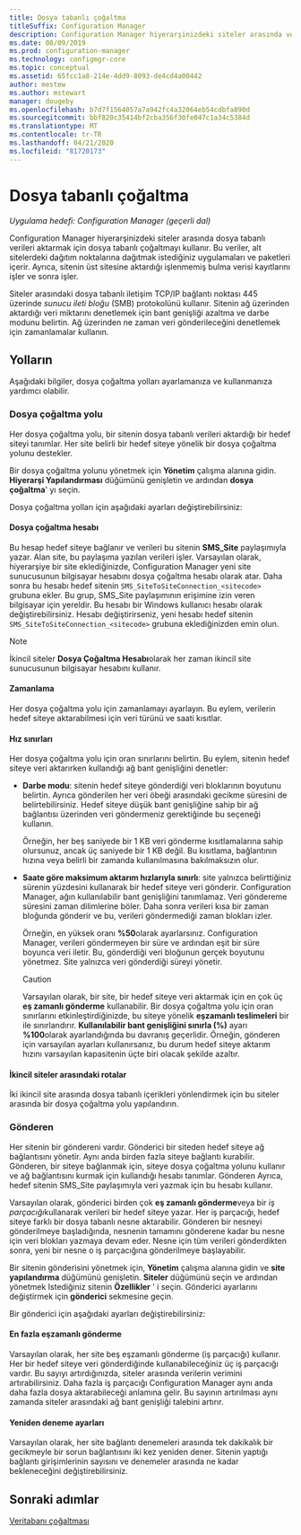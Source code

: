 ```yaml
---
title: Dosya tabanlı çoğaltma
titleSuffix: Configuration Manager
description: Configuration Manager hiyerarşinizdeki siteler arasında veri aktarmak için dosya tabanlı çoğaltmayı nasıl kullandığını öğrenin
ms.date: 08/09/2019
ms.prod: configuration-manager
ms.technology: configmgr-core
ms.topic: conceptual
ms.assetid: 65fcc1a8-214e-4dd9-8093-de4cd4a00442
author: mestew
ms.author: mstewart
manager: dougeby
ms.openlocfilehash: b7d7f1564057a7a942fc4a32064eb54cdbfa890d
ms.sourcegitcommit: bbf820c35414bf2cba356f30fe047c1a34c5384d
ms.translationtype: MT
ms.contentlocale: tr-TR
ms.lasthandoff: 04/21/2020
ms.locfileid: "81720173"
---
```

# <a name="file-based-replication"></a>Dosya tabanlı çoğaltma

*Uygulama hedefi: Configuration Manager (geçerli dal)*

Configuration Manager hiyerarşinizdeki siteler arasında dosya tabanlı verileri aktarmak için dosya tabanlı çoğaltmayı kullanır. Bu veriler, alt sitelerdeki dağıtım noktalarına dağıtmak istediğiniz uygulamaları ve paketleri içerir. Ayrıca, sitenin üst sitesine aktardığı işlenmemiş bulma verisi kayıtlarını işler ve sonra işler.  

Siteler arasındaki dosya tabanlı iletişim TCP/IP bağlantı noktası 445 üzerinde *sunucu ileti bloğu* (SMB) protokolünü kullanır. Sitenin ağ üzerinden aktardığı veri miktarını denetlemek için bant genişliği azaltma ve darbe modunu belirtin. Ağ üzerinden ne zaman veri gönderileceğini denetlemek için zamanlamalar kullanın.  

## <a name="routes"></a><a name="bkmk_routes"></a>Yolların

Aşağıdaki bilgiler, dosya çoğaltma yolları ayarlamanıza ve kullanmanıza yardımcı olabilir.  

### <a name="file-replication-route"></a>Dosya çoğaltma yolu

Her dosya çoğaltma yolu, bir sitenin dosya tabanlı verileri aktardığı bir hedef siteyi tanımlar. Her site belirli bir hedef siteye yönelik bir dosya çoğaltma yolunu destekler.  

Bir dosya çoğaltma yolunu yönetmek için **Yönetim** çalışma alanına gidin. **Hiyerarşi Yapılandırması** düğümünü genişletin ve ardından **dosya çoğaltma**' yı seçin.  

Dosya çoğaltma yolları için aşağıdaki ayarları değiştirebilirsiniz:  

#### <a name="file-replication-account"></a>Dosya çoğaltma hesabı

Bu hesap hedef siteye bağlanır ve verileri bu sitenin **SMS_Site** paylaşımıyla yazar. Alan site, bu paylaşıma yazılan verileri işler. Varsayılan olarak, hiyerarşiye bir site eklediğinizde, Configuration Manager yeni site sunucusunun bilgisayar hesabını dosya çoğaltma hesabı olarak atar. Daha sonra bu hesabı hedef sitenin `SMS_SiteToSiteConnection_<sitecode>` grubuna ekler. Bu grup, SMS_Site paylaşımının erişimine izin veren bilgisayar için yereldir. Bu hesabı bir Windows kullanıcı hesabı olarak değiştirebilirsiniz. Hesabı değiştirirseniz, yeni hesabı hedef sitenin `SMS_SiteToSiteConnection_<sitecode>` grubuna eklediğinizden emin olun.  

> [!NOTE]  
> İkincil siteler **Dosya Çoğaltma Hesabı**olarak her zaman ikincil site sunucusunun bilgisayar hesabını kullanır.  

#### <a name="schedule"></a>Zamanlama

Her dosya çoğaltma yolu için zamanlamayı ayarlayın. Bu eylem, verilerin hedef siteye aktarabilmesi için veri türünü ve saati kısıtlar.  

#### <a name="rate-limits"></a>Hız sınırları

Her dosya çoğaltma yolu için oran sınırlarını belirtin. Bu eylem, sitenin hedef siteye veri aktarırken kullandığı ağ bant genişliğini denetler:  

- **Darbe modu**: sitenin hedef siteye gönderdiği veri bloklarının boyutunu belirtin. Ayrıca gönderilen her veri öbeği arasındaki gecikme süresini de belirtebilirsiniz. Hedef siteye düşük bant genişliğine sahip bir ağ bağlantısı üzerinden veri göndermeniz gerektiğinde bu seçeneği kullanın.

    Örneğin, her beş saniyede bir 1 KB veri gönderme kısıtlamalarına sahip olursunuz, ancak üç saniyede bir 1 KB değil. Bu kısıtlama, bağlantının hızına veya belirli bir zamanda kullanılmasına bakılmaksızın olur.

- **Saate göre maksimum aktarım hızlarıyla sınırlı**: site yalnızca belirttiğiniz sürenin yüzdesini kullanarak bir hedef siteye veri gönderir. Configuration Manager, ağın kullanılabilir bant genişliğini tanımlamaz. Veri göndereme süresini zaman dilimlerine böler. Daha sonra verileri kısa bir zaman bloğunda gönderir ve bu, verileri göndermediği zaman blokları izler.

    Örneğin, en yüksek oranı **%50**olarak ayarlarsınız. Configuration Manager, verileri göndermeyen bir süre ve ardından eşit bir süre boyunca veri iletir. Bu, gönderdiği veri bloğunun gerçek boyutunu yönetmez. Site yalnızca veri gönderdiği süreyi yönetir.  

    > [!CAUTION]  
    > Varsayılan olarak, bir site, bir hedef siteye veri aktarmak için en çok üç **eş zamanlı gönderme** kullanabilir. Bir dosya çoğaltma yolu için oran sınırlarını etkinleştirdiğinizde, bu siteye yönelik **eşzamanlı teslimeleri** bir ile sınırlandırır. **Kullanılabilir bant genişliğini sınırla (%)** ayarı **%100**olarak ayarlandığında bu davranış geçerlidir. Örneğin, gönderen için varsayılan ayarları kullanırsanız, bu durum hedef siteye aktarım hızını varsayılan kapasitenin üçte biri olacak şekilde azaltır.  

#### <a name="routes-between-secondary-sites"></a>İkincil siteler arasındaki rotalar

İki ikincil site arasında dosya tabanlı içerikleri yönlendirmek için bu siteler arasında bir dosya çoğaltma yolu yapılandırın.  


### <a name="sender"></a>Gönderen

Her sitenin bir göndereni vardır. Gönderici bir siteden hedef siteye ağ bağlantısını yönetir. Aynı anda birden fazla siteye bağlantı kurabilir. Gönderen, bir siteye bağlanmak için, siteye dosya çoğaltma yolunu kullanır ve ağ bağlantısını kurmak için kullandığı hesabı tanımlar. Gönderen Ayrıca, hedef sitenin SMS_Site paylaşımıyla veri yazmak için bu hesabı kullanır.  

Varsayılan olarak, gönderici birden çok **eş zamanlı gönderme**veya bir *iş parçacığı*kullanarak verileri bir hedef siteye yazar. Her iş parçacığı, hedef siteye farklı bir dosya tabanlı nesne aktarabilir. Gönderen bir nesneyi gönderilmeye başladığında, nesnenin tamamını gönderene kadar bu nesne için veri blokları yazmaya devam eder. Nesne için tüm verileri gönderdikten sonra, yeni bir nesne o iş parçacığına gönderilmeye başlayabilir.  

Bir sitenin gönderisini yönetmek için, **Yönetim** çalışma alanına gidin ve **site yapılandırma** düğümünü genişletin. **Siteler** düğümünü seçin ve ardından yönetmek Istediğiniz sitenin **Özellikler** ' i seçin. Gönderici ayarlarını değiştirmek için **gönderici** sekmesine geçin.  

Bir gönderici için aşağıdaki ayarları değiştirebilirsiniz:  

#### <a name="maximum-concurrent-sendings"></a>En fazla eşzamanlı gönderme

Varsayılan olarak, her site beş eşzamanlı gönderme (iş parçacığı) kullanır. Her bir hedef siteye veri gönderdiğinde kullanabileceğiniz üç iş parçacığı vardır. Bu sayıyı artırdığınızda, siteler arasında verilerin verimini artırabilirsiniz. Daha fazla iş parçacığı Configuration Manager aynı anda daha fazla dosya aktarabileceği anlamına gelir. Bu sayının artırılması aynı zamanda siteler arasındaki ağ bant genişliği talebini artırır.  

#### <a name="retry-settings"></a>Yeniden deneme ayarları

Varsayılan olarak, her site bağlantı denemeleri arasında tek dakikalık bir gecikmeyle bir sorun bağlantısını iki kez yeniden dener. Sitenin yaptığı bağlantı girişimlerinin sayısını ve denemeler arasında ne kadar bekleneceğini değiştirebilirsiniz.  


## <a name="next-steps"></a>Sonraki adımlar

[Veritabanı çoğaltması](database-replication.md)
